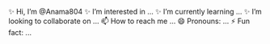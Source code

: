 ✨ Hi, I’m @Anama804
✨ I’m interested in ...
✨ I’m currently learning ...
✨  I’m looking to collaborate on ...
📫 How to reach me ...
😄 Pronouns: ...
⚡ Fun fact: ...

<!---
Anama804/Anama804 is a ✨ special ✨ repository because its `README.md` (this file) appears on your GitHub profile.
You can click the Preview link to take a look at your changes.
--->
